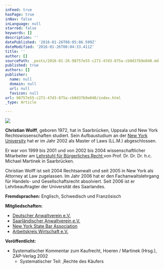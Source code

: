 ```yaml
---
inFeed: true
hasPage: true
inNav: false
inLanguage: null
starred: false
keywords: []
description: ''
datePublished: '2016-01-26T08:05:06.599Z'
dateModified: '2016-01-26T08:04:33.411Z'
title: ''
author: []
sourcePath: _posts/2016-01-26-98757e55-c271-47d3-875a-cb0d37b9e040.md
published: true
authors: []
publisher:
  name: null
  domain: null
  url: null
  favicon: null
url: 98757e55-c271-47d3-875a-cb0d37b9e040/index.html
_type: Article

---
```

![](https://the-grid-user-content.s3-us-west-2.amazonaws.com/6100569b-4fe0-499d-b90c-68ae85c63a4d.jpg)

**Christian Wolff**, geboren 1972, hat in Saarbrücken, Uppsala und New York Rechtswissenschaften studiert. Sein Aufbaustudium an der [New York University][0] hat er im Jahr 2002 als Master of Laws (LL.M.) abgeschlossen.

Er war von 1999 bis 2001 und von 2002 bis 2004 wissenschaftlicher Mitarbeiter am [Lehrstuhl für Bürgerliches Recht ][1] von Prof. Dr. Dr. Dr. h.c. Michael Martinek in Saarbrücken.

Christian Wolff ist seit 2004 Rechtsanwalt und seit 2005 in New York 
als Attorney at Law zugelassen. Im Jahr 2006 hat er den 
Fachanwaltslehrgang für Handels- und Gesellschaftsrecht absolviert. Seit
2006 ist er Lehrbeauftragter der Universität des Saarlandes.

**Fremdsprachen:** Englisch, Schwedisch und Französisch

**Mitgliedschaften:**

* [Deutscher Anwaltverein e.V.][2]
* [Saarländischer Anwaltverein e.V.][3]
* [New York State Bar Association][4]
* [Arbeitskreis Wirtschaft e.V.][5]

**Veröffentlicht:**

* Systematischer Kommentar zum Kaufrecht, Hoeren / Martinek (Hrsg.), ZAP-Verlag 2002
  * Systematischer Teil: ‚Rechte des Käufers

[0]: http://www.law.nyu.edu/
[1]: http://martinek.jura.uni-saarland.de/
[2]: http://www.anwaltverein.de/
[3]: http://www.saaranwalt.de/
[4]: http://www.nysba.org/
[5]: http://www.akw.org/